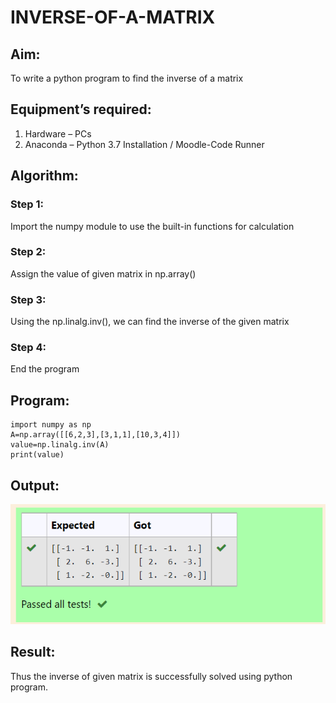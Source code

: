 # INVERSE-OF-A-MATRIX
## Aim:
To write a python program to find the inverse of a matrix
## Equipment’s required:
1. 	Hardware – PCs
2. 	Anaconda – Python 3.7 Installation / Moodle-Code Runner
## Algorithm:
### Step 1: 
Import the numpy module to use the built-in functions for calculation
### Step 2:
Assign the value of given matrix in np.array() 
### Step 3: 
Using the np.linalg.inv(), we can find the inverse of the given matrix
### Step 4:
End the program 

## Program:
```
import numpy as np
A=np.array([[6,2,3],[3,1,1],[10,3,4]])
value=np.linalg.inv(A)
print(value)
```
## Output:
![output](./img1.png)

## Result:
Thus the inverse of given matrix is successfully solved using python program.

